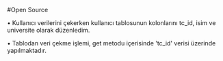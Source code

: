 #Open Source

• Kullanıcı verilerini çekerken  kullanıcı tablosunun kolonlarını tc_id, isim ve universite olarak düzenledim.

• Tablodan veri çekme işlemi, get metodu içerisinde 'tc_id' verisi üzerinde yapılmaktadır.

